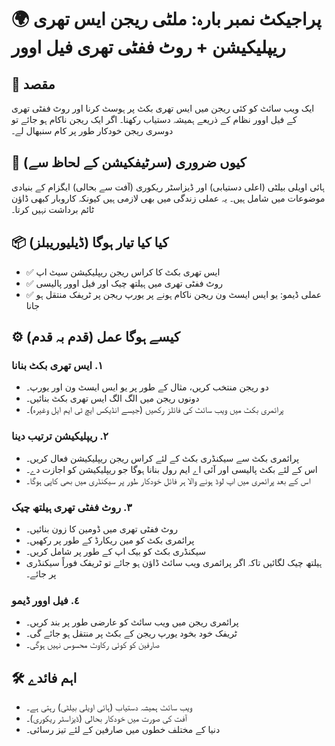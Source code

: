# 🌍 پراجیکٹ نمبر بارہ: ملٹی ریجن ایس تھری ریپلیکیشن + روٹ ففٹی تھری فیل اوور  

## 🎯 مقصد  
ایک ویب سائٹ کو کئی ریجن میں ایس تھری بکٹ پر ہوسٹ کرنا اور روٹ ففٹی تھری کے فیل اوور نظام کے ذریعے ہمیشہ دستیاب رکھنا۔ اگر ایک ریجن ناکام ہو جائے تو دوسری ریجن خودکار طور پر کام سنبھال لے۔  

## 📘 کیوں ضروری (سرٹیفکیشن کے لحاظ سے)  
ہائی اویلی بیلٹی (اعلی دستیابی) اور ڈیزاسٹر ریکوری (آفت سے بحالی) ایگزام کے بنیادی موضوعات میں شامل ہیں۔ یہ عملی زندگی میں بھی لازمی ہیں کیونکہ کاروبار کبھی ڈاؤن ٹائم برداشت نہیں کرتا۔  

## 📦 کیا کیا تیار ہوگا (ڈیلیوریبلز)  
- ✅ ایس تھری بکٹ کا کراس ریجن ریپلیکیشن سیٹ اپ  
- ✅ روٹ ففٹی تھری میں ہیلتھ چیک اور فیل اوور پالیسی  
- ✅ عملی ڈیمو: یو ایس ایسٹ ون ریجن ناکام ہونے پر یورپ ریجن پر ٹریفک منتقل ہو جانا  

## ⚙️ کیسے ہوگا عمل (قدم بہ قدم)  

### ١. ایس تھری بکٹ بنانا  
- دو ریجن منتخب کریں، مثال کے طور پر یو ایس ایسٹ ون اور یورپ۔  
- دونوں ریجن میں الگ الگ ایس تھری بکٹ بنائیں۔  
- پرائمری بکٹ میں ویب سائٹ کی فائلز رکھیں (جیسے انڈیکس ایچ ٹی ایم ایل وغیرہ)۔  

### ٢. ریپلیکیشن ترتیب دینا  
- پرائمری بکٹ سے سیکنڈری بکٹ کے لئے کراس ریجن ریپلیکیشن فعال کریں۔  
- اس کے لئے بکٹ پالیسی اور آئی اے ایم رول بنانا ہوگا جو ریپلیکیشن کو اجازت دے۔  
- اس کے بعد پرائمری میں اپ لوڈ ہونے والا ہر فائل خودکار طور پر سیکنڈری میں بھی کاپی ہوگا۔  

### ٣. روٹ ففٹی تھری ہیلتھ چیک  
- روٹ ففٹی تھری میں ڈومین کا زون بنائیں۔  
- پرائمری بکٹ کو مین ریکارڈ کے طور پر رکھیں۔  
- سیکنڈری بکٹ کو بیک اپ کے طور پر شامل کریں۔  
- ہیلتھ چیک لگائیں تاکہ اگر پرائمری ویب سائٹ ڈاؤن ہو جائے تو ٹریفک فوراً سیکنڈری پر جائے۔  

### ٤. فیل اوور ڈیمو  
- پرائمری ریجن میں ویب سائٹ کو عارضی طور پر بند کریں۔  
- ٹریفک خود بخود یورپ ریجن کے بکٹ پر منتقل ہو جائے گی۔  
- صارفین کو کوئی رکاوٹ محسوس نہیں ہوگی۔  

## 🛠️ اہم فائدے  
- ویب سائٹ ہمیشہ دستیاب (ہائی اویلی بیلٹی) رہتی ہے۔  
- آفت کی صورت میں خودکار بحالی (ڈیزاسٹر ریکوری)۔  
- دنیا کے مختلف خطوں میں صارفین کے لئے تیز رسائی۔  
